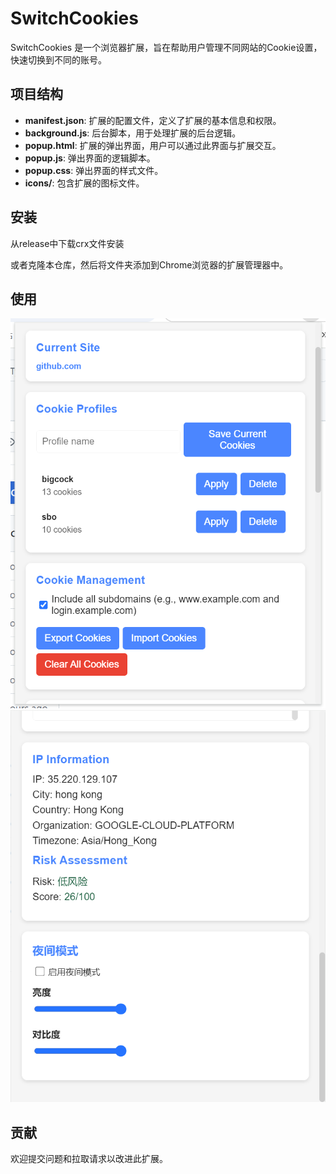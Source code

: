 # SwitchCookies

SwitchCookies 是一个浏览器扩展，旨在帮助用户管理不同网站的Cookie设置，快速切换到不同的账号。

## 项目结构

- **manifest.json**: 扩展的配置文件，定义了扩展的基本信息和权限。
- **background.js**: 后台脚本，用于处理扩展的后台逻辑。
- **popup.html**: 扩展的弹出界面，用户可以通过此界面与扩展交互。
- **popup.js**: 弹出界面的逻辑脚本。
- **popup.css**: 弹出界面的样式文件。
- **icons/**: 包含扩展的图标文件。

## 安装

从release中下载crx文件安装

或者克隆本仓库，然后将文件夹添加到Chrome浏览器的扩展管理器中。

## 使用
![alt text](image2.png)
![alt text](image.png)

## 贡献

欢迎提交问题和拉取请求以改进此扩展。

